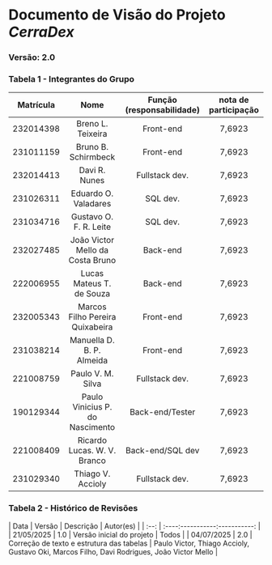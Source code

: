 # Documento de Visão do Projeto *CerraDex*

### Versão: 2.0

### Tabela 1 - Integrantes do Grupo

| Matrícula | Nome | Função (responsabilidade) | nota de participação |
| :-------: | :--: | :-----------------------: | :------------------: |
| 232014398 | Breno L. Teixeira | Front-end | 7,6923 |
| 231011159 | Bruno B. Schirmbeck| Front-end | 7,6923 |
| 232014413 | Davi R. Nunes | Fullstack dev. | 7,6923 |
| 231026311 | Eduardo O. Valadares | SQL dev. | 7,6923 |
| 231034716 | Gustavo O. F. R. Leite | SQL dev. | 7,6923 |
| 232027485 | João Victor Mello da Costa Bruno | Back-end | 7,6923 |
| 222006955 | Lucas Mateus T. de Souza | Back-end | 7,6923 |
| 232005343 | Marcos Filho Pereira Quixabeira | Front-end | 7,6923 |
| 231038214 | Manuella D. B. P. Almeida | Front-end | 7,6923 |
| 221008759 | Paulo V. M. Silva | Fullstack dev. | 7,6923 |
| 190129344 | Paulo Vinicius P. do Nascimento | Back-end/Tester | 7,6923 |
| 221008409 | Ricardo Lucas. W. V. Branco | Back-end/SQL dev | 7,6923 |
| 231029340 | Thiago V. Accioly | Fullstack dev. | 7,6923 |


### Tabela 2 - Histórico de Revisões
| Data | Versão | Descrição | Autor(es) |
| :--: | :----:-----------:-----------: |
| 21/05/2025 | 1.0 | Versão inicial do projeto | Todos |
| 04/07/2025 | 2.0 | Correção de texto e estrutura das tabelas | Paulo Victor, Thiago Accioly, Gustavo Oki, Marcos Filho, Davi Rodrigues, João Victor Mello |

